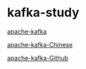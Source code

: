 # kafka-study

[apache-kafka](http://kafka.apache.org/)

[apache-kafka-Chinese](http://kafka.apachecn.org/)

[apache-kafka-Github](https://github.com/apache/kafka)
